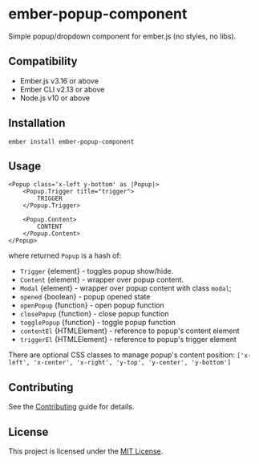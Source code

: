 ember-popup-component
==============================================================================

Simple popup/dropdown component for ember.js (no styles, no libs).


Compatibility
------------------------------------------------------------------------------

* Ember.js v3.16 or above
* Ember CLI v2.13 or above
* Node.js v10 or above


Installation
------------------------------------------------------------------------------

```
ember install ember-popup-component
```


Usage
------------------------------------------------------------------------------

```
<Popup class='x-left y-bottom' as |Popup|>
    <Popup.Trigger title="trigger">
        TRIGGER
    </Popup.Trigger>

    <Popup.Content>
        CONTENT
    </Popup.Content>
</Popup>
```

where returned `Popup` is a hash of:

- `Trigger` {element} - toggles popup show/hide.
- `Content` {element} - wrapper over popup content.
- `Modal` {element} - wrapper over popup content with class `modal`;
- `opened` {boolean} - popup opened state
- `openPopup` {function} - open popup function
- `closePopup` {function} - close popup function
- `togglePopup` {function} - toggle popup function
- `contentEl` {HTMLElement} - reference to popup's content element
- `triggerEl` {HTMLElement} - reference to popup's trigger element

There are optional CSS classes to manage popup's content position:
`['x-left', 'x-center', 'x-right', 'y-top', 'y-center', 'y-bottom']`


Contributing
------------------------------------------------------------------------------

See the [Contributing](CONTRIBUTING.md) guide for details.


License
------------------------------------------------------------------------------

This project is licensed under the [MIT License](LICENSE.md).
